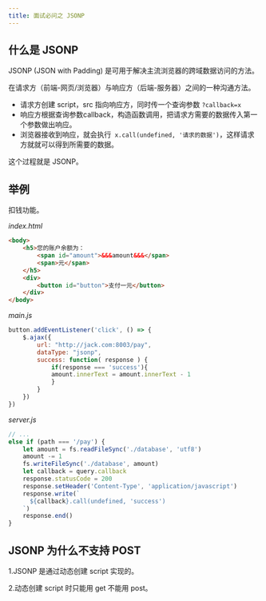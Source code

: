 ```yaml
---
title: 面试必问之 JSONP
---
```


## 什么是 JSONP

JSONP (JSON with Padding) 是可用于解决主流浏览器的跨域数据访问的方法。

在请求方（前端-网页/浏览器）与响应方（后端-服务器）之间的一种沟通方法。

- 请求方创建 script，src 指向响应方，同时传一个查询参数 `?callback=x`
- 响应方根据查询参数callback，构造函数调用，把请求方需要的数据传入第一个参数做出响应。
- 浏览器接收到响应，就会执行` x.call(undefined, '请求的数据')`，这样请求方就就可以得到所需要的数据。

这个过程就是 JSONP。

## 举例

扣钱功能。

*index.html*

```html
<body>
    <h5>您的账户余额为：
        <span id="amount">&&&amount&&&</span>
        <span>元</span>
    </h5>
    <div>
        <button id="button">支付一元</button>
    </div>
</body>
```

*main.js*

```js
button.addEventListener('click', () => {
    $.ajax({
        url: "http://jack.com:8003/pay",
        dataType: "jsonp",
        success: function( response ) {
            if(response === 'success'){
            amount.innerText = amount.innerText - 1
            }
        }
    })
})
```

*server.js*

```js
// ...
else if (path === '/pay') {
    let amount = fs.readFileSync('./database', 'utf8')
    amount -= 1
    fs.writeFileSync('./database', amount)
    let callback = query.callback
    response.statusCode = 200
    response.setHeader('Content-Type', 'application/javascript')
    response.write(`
      ${callback}.call(undefined, 'success')
    `)
    response.end()
}
```

## JSONP 为什么不支持 POST

1.JSONP 是通过动态创建 script 实现的。

2.动态创建 script 时只能用 get 不能用 post。